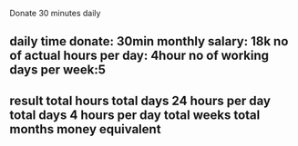 Donate 30 minutes daily

daily time donate: 30min
monthly salary: 18k
no of actual hours per day: 4hour
no of working days per week:5
---
result
total hours
total days 24 hours per day
total days 4 hours per day
total weeks
total months
money equivalent
--
